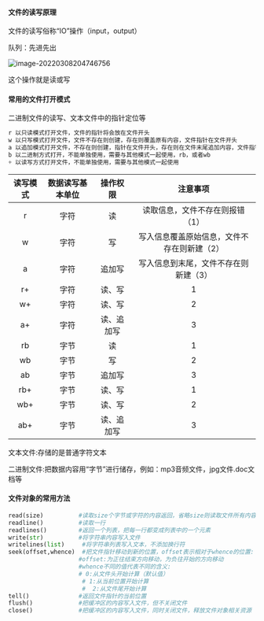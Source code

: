 #### 文件的读写原理

文件的读写俗称“IO”操作（input，output）

队列：先进先出

![image-20220308204746756](https://gitee.com/buguai_lxw/key/raw/master/202203082047841.png)

这个操作就是读或写



#### 常用的文件打开模式

二进制文件的读写、文本文件中的指针定位等



```python
r 以只读模式打开文件，文件的指针将会放在文件开头
w 以只写模式打开文件，文件不存在则创建，存在则覆盖原有内容，文件指针在文件开头
a 以追加模式打开文件，不存在则创建，指针在文件开头，存在则在文件末尾追加内容，文件指针在原文件末尾
b 以二进制方式打开，不能单独使用，需要与其他模式一起使用，rb，或者wb
+ 以读写方式打开文件，不能单独使用，需要与其他模式一起使用
```



| 读写模式 | 数据读写基本单位 |  操作权限  |                  注意事项                   |
| :------: | :--------------: | :--------: | :-----------------------------------------: |
|    r     |       字符       |     读     |       读取信息，文件不存在则报错（1）       |
|    w     |       字符       |     写     | 写入信息覆盖原始信息，文件不存在则新建（2） |
|    a     |       字符       |   追加写   |    写入信息到末尾，文件不存在则新建（3）    |
|    r+    |       字符       |   读、写   |                      1                      |
|    w+    |       字符       |   读、写   |                      2                      |
|    a+    |       字符       | 读、追加写 |                      3                      |
|    rb    |       字节       |     读     |                      1                      |
|    wb    |       字节       |     写     |                      2                      |
|    ab    |       字节       |   追加写   |                      3                      |
|   rb+    |       字节       |   读、写   |                      1                      |
|   wb+    |       字节       |   读、写   |                      2                      |
|   ab+    |       字节       | 读、追加写 |                      3                      |

文本文件:存储的是普通字符文本

二进制文件:把数据内容用“字节”进行储存，例如：mp3音频文件，jpg文件.doc文档等



#### 文件对象的常用方法

```python
read(size)  		#读取size个字节或字符的内容返回，省略size则读取文件所有内容
readline()  		#读取一行
readlines() 		#返回一个列表，把每一行都变成列表中的一个元素
write(str)  		#将字符串内容写入文件
writelines(list) 	 #将字符串列表写入文本，不添加换行符
seek(offset,whence)  #把文件指针移动到新的位置，offset表示相对于whence的位置:
				    #offset:为正往结束方向移动，为负往开始的方向移动
    				#whence不同的值代表不同的含义:
        			# 0:从文件头开始计算（默认值）
            		 # 1:从当前位置开始计算
                	 #  2:从文件尾开始计算
tell()				#返回文件指针的当前位置
flush()				#把缓冲区的内容写入文件，但不关闭文件
close()				#把缓冲区的内容写入文件，同时关闭文件，释放文件对象相关资源
```